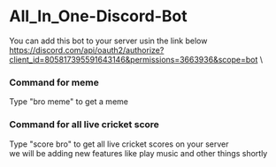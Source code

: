# All_In_One-Discord-Bot
You can add this bot to your server usin the link below\
https://discord.com/api/oauth2/authorize?client_id=805817395591643146&permissions=3663936&scope=bot \
 ### Command for meme 
  Type "bro meme" to get a meme 
### Command for all live cricket score
 Type "score bro" to get all live cricket scores on your server \
we will be adding new features like play music and other things shortly 

 
